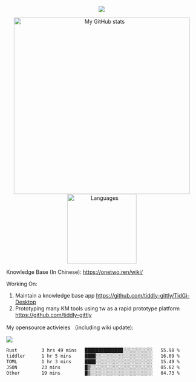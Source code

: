 <a href="https://github.com/linonetwo">
    <p align="center">
        <img src="https://github-profile-trophy.vercel.app/?username=linonetwo&column=7&theme=onedark"/>
    </p>
</a>
<a align="center" href="https://github.com/linonetwo">
  <p align="center">
    <img src="https://github-readme-stats.vercel.app/api?username=linonetwo&show_icons=true&count_private=true" alt="My GitHub stats" width="465"/>
    <img src="https://github-readme-stats.vercel.app/api/top-langs/?username=linonetwo&layout=compact&langs_count=10" alt="Languages" height="183">
  </p>
</a>

Knowledge Base (In Chinese): https://onetwo.ren/wiki/

Working On: 

1. Maintain a knowledge base app https://github.com/tiddly-gittly/TidGi-Desktop
1. Prototyping many KM tools using tw as a rapid prototype platform https://github.com/tiddly-gittly

My opensource activieies （including wiki update):

![](https://visitor-badge.glitch.me/badge?page_id=linonetwo.linonetwo)

<!--START_SECTION:waka-->

```txt
Rust         3 hrs 49 mins   ██████████████░░░░░░░░░░░   55.98 %
tiddler      1 hr 5 mins     ████░░░░░░░░░░░░░░░░░░░░░   16.09 %
TOML         1 hr 3 mins     ████░░░░░░░░░░░░░░░░░░░░░   15.49 %
JSON         23 mins         █▒░░░░░░░░░░░░░░░░░░░░░░░   05.62 %
Other        19 mins         █▒░░░░░░░░░░░░░░░░░░░░░░░   04.73 %
```

<!--END_SECTION:waka-->
